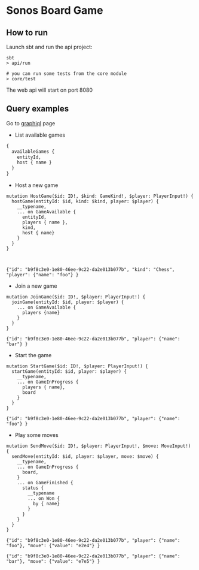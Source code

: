 # Sonos Board Game

## How to run

Launch sbt and run the api project:
```
sbt
> api/run

# you can run some tests from the core module
> core/test 
```

The web api will start on port 8080

## Query examples

Go to [graphiql](http://localhost:8080) page

- List available games
```graphql
{
  availableGames {
  	entityId,
    host { name }
  } 
}
```


- Host a new game
```
mutation HostGame($id: ID!, $kind: GameKind!, $player: PlayerInput!) {
  hostGame(entityId: $id, kind: $kind, player: $player) {
    __typename,
    ... on GameAvailable {
      entityId,
      players { name },
      kind,
      host { name}
    }
  }
}



{"id": "b9f8c3e0-1e80-46ee-9c22-da2e013b077b", "kind": "Chess", "player": {"name": "foo"} }
```

- Join a new game
```
mutation JoinGame($id: ID!, $player: PlayerInput!) {
  joinGame(entityId: $id, player: $player) {
    ... on GameAvailable {
      players {name}
    }
  }
}

{"id": "b9f8c3e0-1e80-46ee-9c22-da2e013b077b", "player": {"name": "bar"} }
```

- Start the game
```
mutation StartGame($id: ID!, $player: PlayerInput!) {
  startGame(entityId: $id, player: $player) {
    __typename,
    ... on GameInProgress {
      players { name},
      board
    }
  }
}

{"id": "b9f8c3e0-1e80-46ee-9c22-da2e013b077b", "player": {"name": "foo"} }
```

- Play some moves
```
mutation SendMove($id: ID!, $player: PlayerInput!, $move: MoveInput!) {
  sendMove(entityId: $id, player: $player, move: $move) {
    __typename,
    ... on GameInProgress {
      board,
    }
    ... on GameFinished {
      status {
        __typename
        ... on Won {
          by { name}
        }
      }
    }
  }
}

{"id": "b9f8c3e0-1e80-46ee-9c22-da2e013b077b", "player": {"name": "foo"}, "move": {"value": "e2e4"} }

{"id": "b9f8c3e0-1e80-46ee-9c22-da2e013b077b", "player": {"name": "bar"}, "move": {"value": "e7e5"} }
```